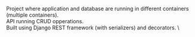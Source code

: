 
Project where application and database are running in different containers (multiple containers). \
API running CRUD opperations. \
Built using Django REST framework (with serializers) and decorators. \
